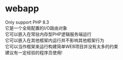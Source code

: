 # webapp
Only support PHP 8.3  
它是一个全局配置的I/O路由对象  
它可以嵌入在常驻内存型PHP逻辑服务端运行  
它可以嵌入在其他框架内运行并不影响其他框架行为  
它可以当作框架来运行构建简单WEB项目并没有太多的约束  
建议有一定经验的程序员使用!  

